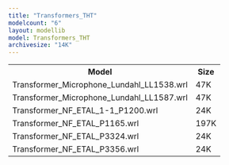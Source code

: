 ```yaml
---
title: "Transformers_THT"
modelcount: "6"
layout: modellib
model: Transformers_THT
archivesize: "14K"
---
```


<table><tr>
<th>Model</th>
<th>Size</th>
</tr>
<tr><td>Transformer_Microphone_Lundahl_LL1538.wrl</td><td>47K</td></tr>
<tr><td>Transformer_Microphone_Lundahl_LL1587.wrl</td><td>47K</td></tr>
<tr><td>Transformer_NF_ETAL_1-1_P1200.wrl</td><td>24K</td></tr>
<tr><td>Transformer_NF_ETAL_P1165.wrl</td><td>197K</td></tr>
<tr><td>Transformer_NF_ETAL_P3324.wrl</td><td>24K</td></tr>
<tr><td>Transformer_NF_ETAL_P3356.wrl</td><td>24K</td></tr>
